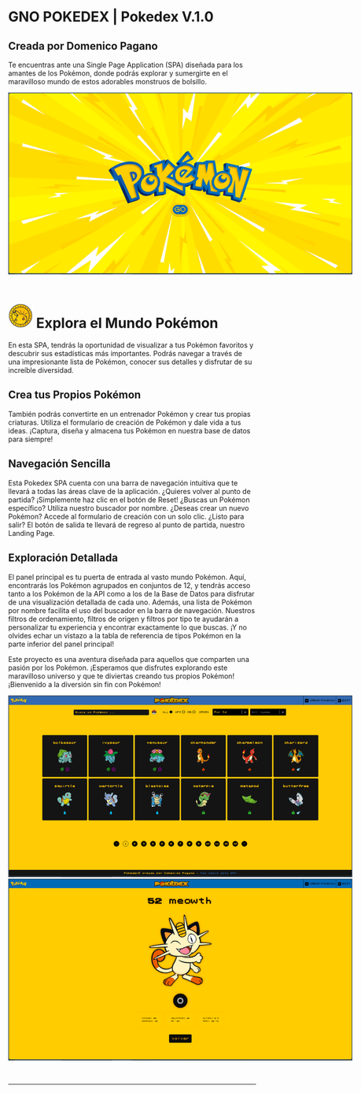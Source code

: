 # **GNO POKEDEX** | Pokedex V.1.0

## **Creada por Domenico Pagano**

Te encuentras ante una Single Page Application (SPA) diseñada para los amantes de los Pokémon, donde podrás explorar y sumergirte en el maravilloso mundo de estos adorables monstruos de bolsillo.

<img src="./client/src/assets/screen-altC.png" alt="screenshot de la SPA" style="max-width: 700px" />
<br />

<br />

# <img src="./client/src/assets/extra.png" alt="screenshot de la SPA" style="max-width: 50px" /> **Explora el Mundo Pokémon**
En esta SPA, tendrás la oportunidad de visualizar a tus Pokémon favoritos y descubrir sus estadísticas más importantes. Podrás navegar a través de una impresionante lista de Pokémon, conocer sus detalles y disfrutar de su increíble diversidad.  

## Crea tus Propios Pokémon
También podrás convertirte en un entrenador Pokémon y crear tus propias criaturas. Utiliza el formulario de creación de Pokémon y dale vida a tus ideas. ¡Captura, diseña y almacena tus Pokémon en nuestra base de datos para siempre!

## Navegación Sencilla
Esta Pokedex SPA cuenta con una barra de navegación intuitiva que te llevará a todas las áreas clave de la aplicación. ¿Quieres volver al punto de partida? ¡Simplemente haz clic en el botón de Reset! ¿Buscas un Pokémon específico? Utiliza nuestro buscador por nombre. ¿Deseas crear un nuevo Pokémon? Accede al formulario de creación con un solo clic. ¿Listo para salir? El botón de salida te llevará de regreso al punto de partida, nuestro Landing Page.

## Exploración Detallada
El panel principal es tu puerta de entrada al vasto mundo Pokémon. Aquí, encontrarás los Pokémon agrupados en conjuntos de 12, y tendrás acceso tanto a los Pokémon de la API como a los de la Base de Datos para disfrutar de una visualización detallada de cada uno. Además, una lista de Pokémon por nombre facilita el uso del buscador en la barra de navegación. Nuestros filtros de ordenamiento, filtros de origen y filtros por tipo te ayudarán a personalizar tu experiencia y encontrar exactamente lo que buscas. ¡Y no olvides echar un vistazo a la tabla de referencia de tipos Pokémon en la parte inferior del panel principal!  

Este proyecto es una aventura diseñada para aquellos que comparten una pasión por los Pokémon. ¡Esperamos que disfrutes explorando este maravilloso universo y que te diviertas creando tus propios Pokémon! ¡Bienvenido a la diversión sin fin con Pokémon!

<img src="./client/src/assets/screen.png" alt="screenshot de la SPA" style="max-width: 700px" /> <img src="./client/src/assets/screen-altB.png" alt="screenshot de la SPA" style="max-width: 700px" />

<br />

---
